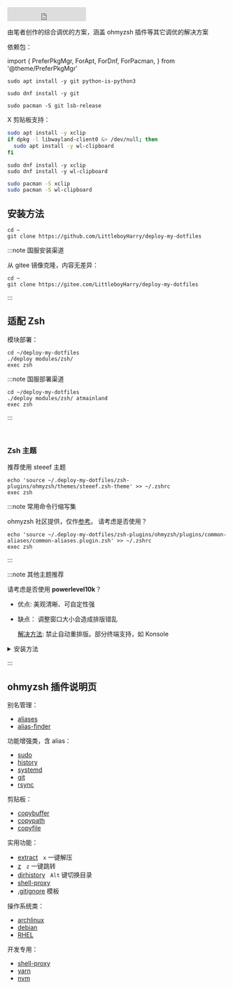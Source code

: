 <iframe src="https://ghbtns.com/github-btn.html?user=littleboyharry&repo=deploy-my-dotfiles&type=star&count=true&size=large" frameBorder="0" scrolling="0" width="180" height="32" title="GitHub" style={{float:'right'}}></iframe>

由笔者创作的综合调优的方案，涵盖 ohmyzsh 插件等其它调优的解决方案

依赖包：

import {
PreferPkgMgr,
ForApt,
ForDnf,
ForPacman,
} from '@theme/PreferPkgMgr'

 <PreferPkgMgr dnf apt pacman >
<ForApt>

```shell
sudo apt install -y git python-is-python3
```
</ForApt><ForDnf>

```shell
sudo dnf install -y git
```

</ForDnf><ForPacman>

```shell
sudo pacman -S git lsb-release
```

</ForPacman>

X 剪贴板支持：

<ForApt>

```bash
sudo apt install -y xclip
if dpkg -l libwayland-client0 &> /dev/null; then
  sudo apt install -y wl-clipboard
fi
```
</ForApt><ForDnf>

```shell
sudo dnf install -y xclip
sudo dnf install -y wl-clipboard
```

</ForDnf><ForPacman>

```bash
sudo pacman -S xclip
sudo pacman -S wl-clipboard
```

</ForPacman>
</PreferPkgMgr>

## 安装方法

```shell
cd ~
git clone https://github.com/LittleboyHarry/deploy-my-dotfiles

```

:::note 国服安装渠道

从 gitee 镜像克隆，内容无差异：

```shell
cd ~
git clone https://gitee.com/LittleboyHarry/deploy-my-dotfiles
```

:::

## 适配 Zsh

模块部署：

```
cd ~/deploy-my-dotfiles
./deploy modules/zsh/
exec zsh
```

:::note 国服部署渠道

```shell
cd ~/deploy-my-dotfiles
./deploy modules/zsh/ atmainland
exec zsh
```

:::

<br/>

### Zsh 主题

推荐使用 steeef 主题

    echo 'source ~/.deploy-my-dotfiles/zsh-plugins/ohmyzsh/themes/steeef.zsh-theme' >> ~/.zshrc
    exec zsh

:::note 常用命令行缩写集

ohmyzsh 社区提供，仅作[参考](https://gitee.com/mirrors/ohmyzsh/blob/master/plugins/common-aliases/README.md)。
请考虑是否使用？

    echo 'source ~/.deploy-my-dotfiles/zsh-plugins/ohmyzsh/plugins/common-aliases/common-aliases.plugin.zsh' >> ~/.zshrc
    exec zsh

:::

:::note 其他主题推荐

请考虑是否使用 **powerlevel10k**？

- 优点: 美观清晰、可自定性强
- 缺点：
  调整窗口大小会造成排版错乱

  [解决方法](https://github.com/romkatv/powerlevel10k/blob/master/README.md#the-anatomy-of-the-problem):
  禁止自动重排版。部分终端支持，如 Konsole

<details className="let-details-to-gray" role="alert">
<summary>安装方法</summary>

<!-- todo: ys or zsh 重编译
https://www.zsh.org/mla/workers//2019/msg00561.html
-->

依赖 [Nerd Font 字体](./font#cascadiacode-nerdfont)

```shell
git clone --depth=1 https://github.com/romkatv/powerlevel10k.git ~/powerlevel10k
# 国内:
# git clone --depth=1 https://gitee.com/romkatv/powerlevel10k.git ~/powerlevel10k

echo 'source ~/powerlevel10k/powerlevel10k.zsh-theme' >>~/.zshrc
sed -i '/steeef.zsh-theme/d' ~/.zshrc
# 开始配置
exec zsh
```

隐藏系统图标?:

    sed -i "/# os identifier/ s/^/#&/" ~/.p10k.zsh
    exec zsh

</details>

:::

## ohmyzsh 插件说明页

<div style={{float:'left',marginRight:'2rem'}}>

别名管理：

- [aliases](https://gitee.com/mirrors/oh-my-zsh/tree/master/plugins/aliases)
- [alias-finder](https://gitee.com/mirrors/oh-my-zsh/tree/master/plugins/alias-finder)

功能增强类，含 alias：

- [sudo](https://gitee.com/mirrors/oh-my-zsh/tree/master/plugins/sudo)
- [history](https://gitee.com/mirrors/oh-my-zsh/tree/master/plugins/history)
- [systemd](https://gitee.com/mirrors/oh-my-zsh/tree/master/plugins/systemd)
- [git](https://gitee.com/mirrors/oh-my-zsh/tree/master/plugins/git)
- [rsync](https://gitee.com/mirrors/oh-my-zsh/tree/master/plugins/rsync)

</div>
<div style={{float:'left',marginRight:'2rem'}}>

剪贴板：

- [copybuffer](https://gitee.com/mirrors/oh-my-zsh/tree/master/plugins/copybuffer)
- [copypath](https://gitee.com/mirrors/oh-my-zsh/tree/master/plugins/copypath)
- [copyfile](https://gitee.com/mirrors/oh-my-zsh/tree/master/plugins/copyfile)

实用功能：

- [extract](https://gitee.com/mirrors/oh-my-zsh/tree/master/plugins/extract)
  &nbsp; `x` 一键解压
- [z](https://gitee.com/mirrors/oh-my-zsh/tree/master/plugins/z)
  &nbsp; `z` 一键跳转
- [dirhistory](https://gitee.com/mirrors/oh-my-zsh/tree/master/plugins/dirhistory)
  &nbsp; `Alt` 键切换目录
- [shell-proxy](https://gitee.com/mirrors/oh-my-zsh/tree/master/plugins/shell-proxy)
- [.gitignore](https://gitee.com/mirrors/oh-my-zsh/tree/master/plugins/gitignore) 模板

</div>
<div style={{float:'left',marginRight:'2  rem'}}>

操作系统类：

- [archlinux](https://gitee.com/mirrors/oh-my-zsh/tree/master/plugins/archlinux)
- [debian](https://gitee.com/mirrors/oh-my-zsh/tree/master/plugins/debian)
- [RHEL](https://gitee.com/mirrors/oh-my-zsh/tree/master/plugins/dnf)

开发专用：

- [shell-proxy](https://gitee.com/mirrors/oh-my-zsh/tree/master/plugins/shell-proxy)
- [yarn](https://gitee.com/mirrors/oh-my-zsh/tree/master/plugins/yarn)
- [nvm](https://gitee.com/mirrors/oh-my-zsh/tree/master/plugins/nvm)

</div>
